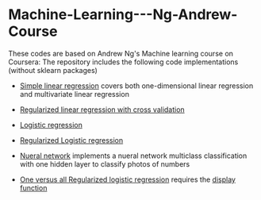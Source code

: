 # Machine-Learning---Ng-Andrew-Course
These codes are based on Andrew Ng's Machine learning course on Coursera:
The repository includes the following code implementations (without sklearn packages)
* [Simple linear regression](/simpleLR.py) covers both one-dimensional linear regression and multivariate linear regression

* [Regularized linear regression with cross validation](/RegularizedLinearRegression.py)

* [Logistic regression](/LogisticRegression.py)

* [Regularized Logistic regression](/RegularizedLogisticRegression.py)

* [Nueral network](/NeuralNet.py) implements a nueral network multiclass classification with one hidden layer to classify photos of numbers

* [One versus all Regularized logistic regression](/OneVsAllRegLogReg.py) requires the [display function](/DisplayImageFunction.py)
